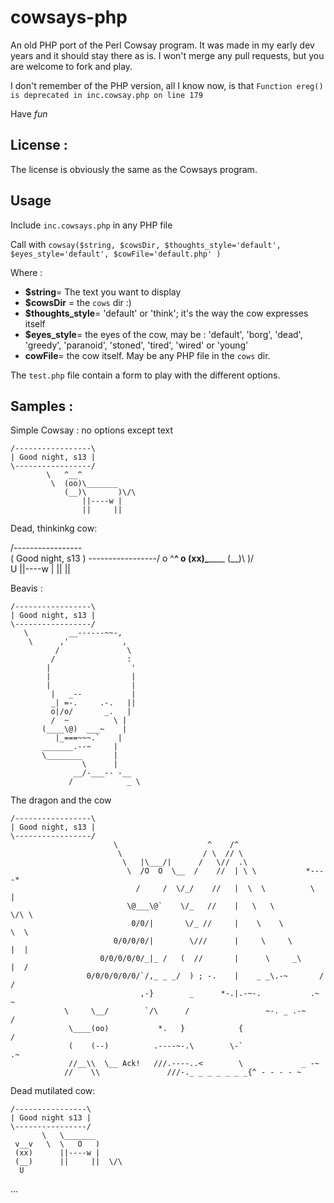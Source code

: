 # cowsays-php
An old PHP port of the Perl Cowsay program. It was made in my early dev years and it should stay there as is. I won't merge any pull requests, but you are welcome to fork and play.

I don't remember of the PHP version, all I know now, is that `Function ereg() is deprecated in inc.cowsay.php on line 179`

Have _fun_

## License :
The license is obviously the same as the Cowsays program.

## Usage
Include `inc.cowsays.php` in any PHP file

Call with `cowsay($string, $cowsDir, $thoughts_style='default', $eyes_style='default', $cowFile='default.php' )`

Where :

  - **$string**= The text you want to display
  - **$cowsDir** = the `cows` dir :)
  - **$thoughts_style**= 'default' or 'think'; it's the way the cow expresses itself
  - **$eyes_style**= the eyes of the cow, may be : 'default', 'borg', 'dead', 'greedy', 'paranoid', 'stoned', 'tired', 'wired' or 'young'
  - **cowFile**= the cow itself. May be any PHP file in the `cows` dir.
  
The `test.php` file contain a form to play with the different options.

## Samples :

Simple Cowsay : no options except text

```
/-----------------\
| Good night, s13 |
\-----------------/
        \   ^__^
         \  (oo)\_______
            (__)\       )\/\
                ||----w |
                ||     ||
```

Dead, thinkinkg cow:


/-----------------\
( Good night, s13 )
\-----------------/
        o   ^__^
         o  (xx)\_______
            (__)\       )\/\
             U  ||----w |
                ||     ||

Beavis :
```
/-----------------\
| Good night, s13 |
\-----------------/
   \         __------~~-,
    \      ,'            ,
          /               \
         /                :
        |                  '
        |                  |
        |                  |
         |   _--           |
         _| =-.     .-.   ||
         o|/o/       _.   |
         /  ~          \ |
       (____\@)  ___~    |
          |_===~~~.`    |
       _______.--~     |
       \________       |
                \      |
              __/-___-- -__
             /            _ \
```
The dragon and the cow
```
/-----------------\
| Good night, s13 |
\-----------------/
                       \                    ^    /^
                        \                  / \  // \
                         \   |\___/|      /   \//  .\
                          \  /O  O  \__  /    //  | \ \           *----*
                            /     /  \/_/    //   |  \  \          \   |
                          \@___\@`    \/_   //    |   \   \         \/\ \
                           0/0/|       \/_ //     |    \    \         \  \
                       0/0/0/0/|        \///      |     \     \       |  |
                    0/0/0/0/0/_|_ /   (  //       |      \     _\     |  /
                 0/0/0/0/0/0/`/,_ _ _/  ) ; -.    |    _ _\.-~       /   /
                             ,-}        _      *-.|.-~-.           .~    ~
            \     \__/        `/\      /                 ~-. _ .-~      /
             \____(oo)           *.   }            {                   /
             (    (--)          .----~-.\        \-`                 .~
             //__\\  \__ Ack!   ///.----..<        \             _ -~
            //    \\               ///-._ _ _ _ _ _ _{^ - - - - ~

```

Dead mutilated cow:
```
/----------------\
| Good night s13 |
\----------------/
       \   \_______
 v__v   \  \   O   )
 (xx)      ||----w |
 (__)      ||     ||  \/\
  U 
```
...
